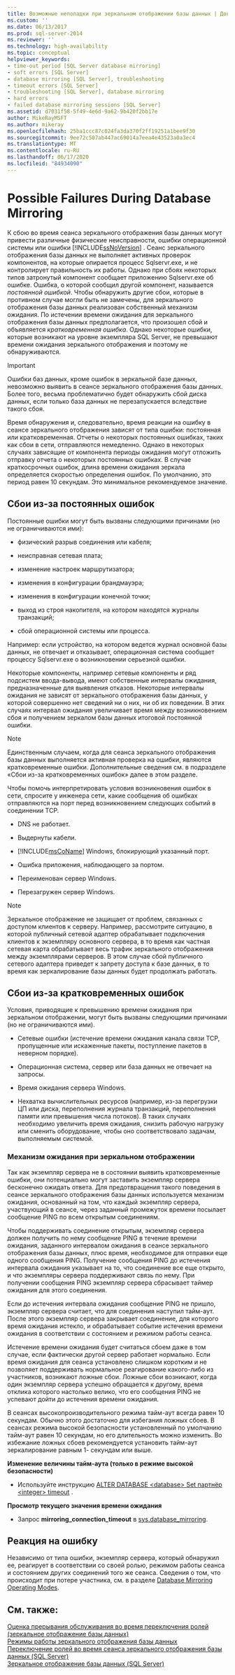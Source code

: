 ```yaml
---
title: Возможные неполадки при зеркальном отображении базы данных | Документы Майкрософт
ms.custom: ''
ms.date: 06/13/2017
ms.prod: sql-server-2014
ms.reviewer: ''
ms.technology: high-availability
ms.topic: conceptual
helpviewer_keywords:
- time-out period [SQL Server database mirroring]
- soft errors [SQL Server]
- database mirroring [SQL Server], troubleshooting
- timeout errors [SQL Server]
- troubleshooting [SQL Server], database mirroring
- hard errors
- failed database mirroring sessions [SQL Server]
ms.assetid: d7031f58-5f49-4e6d-9a62-9b420f2bb17e
author: MikeRayMSFT
ms.author: mikeray
ms.openlocfilehash: 25ba1ccc87c024fa3da370f2ff19251a1bee9f30
ms.sourcegitcommit: 9ee72c507ab447ac69014a7eea4e43523a0a3ec4
ms.translationtype: MT
ms.contentlocale: ru-RU
ms.lasthandoff: 06/17/2020
ms.locfileid: "84934090"
---
```

# <a name="possible-failures-during-database-mirroring"></a>Possible Failures During Database Mirroring
  К сбою во время сеанса зеркального отображения базы данных могут привести различные физические неисправности, ошибки операционной системы или ошибки [!INCLUDE[ssNoVersion](../../includes/ssnoversion-md.md)] . Сеанс зеркального отображения базы данных не выполняет активных проверок компонентов, на которые опирается процесс Sqlservr.exe, и не контролирует правильность их работы. Однако при сбоях некоторых типов затронутый компонент сообщает приложению Sqlservr.exe об ошибке. Ошибка, о которой сообщил другой компонент, называется *постоянной ошибкой*. Чтобы обнаружить другие сбои, которые в противном случае могли быть не замечены, для зеркального отображения базы данных реализован собственный механизм ожидания. По истечении времени ожидания для зеркального отображения базы данных предполагается, что произошел сбой и объявляется *кратковременная ошибка*. Однако некоторые ошибки, которые возникают на уровне экземпляра SQL Server, не превышают времени ожидания зеркального отображения и поэтому не обнаруживаются.  
  
> [!IMPORTANT]  
>  Ошибки баз данных, кроме ошибок в зеркальной базе данных, невозможно выявить в сеансе зеркального отображения базы данных. Более того, весьма проблематично будет обнаружить сбой диска данных, если только база данных не перезапускается вследствие такого сбоя.  
  
 Время обнаружения и, следовательно, время реакции на ошибку в сеансе зеркального отображения зависят от типа ошибки: постоянная или кратковременная. Отчеты о некоторых постоянных ошибках, таких как сбои в сети, отправляются немедленно. Однако в некоторых случаях зависящие от компонента периоды ожидания могут отложить отправку отчета о некоторых постоянных ошибках. В случае краткосрочных ошибок, длина времени ожидания зеркала определяется скоростью определения ошибок. По умолчанию, это период равен 10 секундам. Это минимальное рекомендуемое значение.  
  
## <a name="failures-due-to-hard-errors"></a>Сбои из-за постоянных ошибок  
 Постоянные ошибки могут быть вызваны следующими причинами (но не ограничиваются ими):  
  
-   физический разрыв соединения или кабеля;  
  
-   неисправная сетевая плата;  
  
-   изменение настроек маршрутизатора;  
  
-   изменения в конфигурации брандмауэра;  
  
-   изменения в конфигурации конечной точки;  
  
-   выход из строя накопителя, на котором находятся журналы транзакций;  
  
-   сбой операционной системы или процесса.  
  
 Например: если устройство, на котором ведется журнал основной базы данных, не отвечает и отказывает, операционная система сообщает процессу Sqlservr.exe о возникновении серьезной ошибки.  
  
 Некоторые компоненты, например сетевые компоненты и ряд подсистем ввода-вывода, имеют собственные интервалы ожидания, предназначенные для выявления отказов. Некоторые интервалы ожидания не зависят от зеркального отображения базы данных, у которой совершенно нет сведений ни о них, ни об их поведении. В этих случаях интервал ожидания увеличивает время между возникновением сбоя и получением зеркалом базы данных итоговой постоянной ошибки.  
  
> [!NOTE]  
>  Единственным случаем, когда для сеанса зеркального отображения базы данных выполняется активная проверка на ошибки, являются кратковременные ошибки. Дополнительные сведения см. в подразделе «Сбои из-за кратковременных ошибок» далее в этом разделе.  
  
 Чтобы помочь интерпретировать условия возникновения ошибок в сети, спросите у инженера сети, какие сообщения об ошибках отправляются на порт перед возникновением следующих событий в соединении TCP.  
  
-   DNS не работает.  
  
-   Выдернуты кабели.  
  
-   [!INCLUDE[msCoName](../../includes/msconame-md.md)] Windows, блокирующий указанный порт.  
  
-   Ошибка приложения, наблюдающего за портом.  
  
-   Переименован сервер Windows.  
  
-   Перезагружен сервер Windows.  
  
> [!NOTE]  
>  Зеркальное отображение не защищает от проблем, связанных с доступом клиентов к серверу. Например, рассмотрите ситуацию, в которой публичный сетевой адаптер обрабатывает подключения клиентов к экземпляру основного сервера, в то время как частная сетевая карта обрабатывает весь трафик зеркального отображения между экземплярами серверов. В этом случае сбой публичного сетевого адаптера приведет к запрету доступа к базе данных, в то время как зеркалирование базы данных будет продолжать работать.  
  
## <a name="failures-due-to-soft-errors"></a>Сбои из-за кратковременных ошибок  
 Условия, приводящие к превышению времени ожидания при зеркальном отображении, могут быть вызваны следующими причинами (но не ограничиваются ими).  
  
-   Сетевые ошибки (истечение времени ожидания канала связи TCP, пропущенные или искаженные пакеты, поступление пакетов в неверном порядке).  
  
-   Операционная система, сервер или база данных не отвечает на запросы.  
  
-   Время ожидания сервера Windows.  
  
-   Нехватка вычислительных ресурсов (например, из-за перегрузки ЦП или диска, переполнения журнала транзакций, переполнения памяти или превышения числа потоков). В таких случаях необходимо увеличить время ожидания, снизить рабочую нагрузку или сменить оборудование, чтобы оно соответствовало задачам, выполняемым системой.  
  
### <a name="the-mirroring-time-out-mechanism"></a>Механизм ожидания при зеркальном отображении  
 Так как экземпляр сервера не в состоянии выявить кратковременные ошибки, они потенциально могут заставить экземпляр сервера бесконечно ожидать ответа. Для предотвращения такого поведения в сеансе зеркального отображения базы данных используется механизм ожидания, основанный на том, что каждый экземпляр сервера, участвующий в сеансе, через заданный промежуток времени посылает сообщение PING по всем открытым соединениям.  
  
 Чтобы поддерживать соединение открытым, экземпляр сервера должен получить по нему сообщение PING в течение времени ожидания, заданного интервалом ожидания в сеансе зеркального отображения базы данных, плюс время, необходимое для отправки еще одного сообщения PING. Получение сообщения PING до истечения интервала ожидания указывает на то, что соединение все еще открыто, и что экземпляры сервера поддерживают связь по нему. При получении сообщения PING экземпляр сервера сбрасывает таймер ожидания для этого соединения.  
  
 Если до истечения интервала ожидания сообщение PING не пришло, экземпляр сервера считает, что для соединения наступил тайм-аут. После этого экземпляр сервера закрывает соединение, для которого время ожидания истекло, и обрабатывает событие истечения времени ожидания в соответствии с состоянием и режимом работы сеанса.  
  
 Истечение времени ожидания будет считаться сбоем даже в том случае, если фактически другой сервер работает нормально. Если время ожидания для сеанса установлено слишком коротким и не позволяет поддерживать нормальное реагирование какого-либо из участников, возникают ложные сбои. Ложные сбои возникают, когда один экземпляр сервера успешно обращается к другому, время отклика которого настолько велико, что его сообщения PING не успевают дойти до истечения времени ожидания.  
  
 В сеансах высокопроизводительного режима тайм-аут всегда равен 10 секундам. Обычно этого достаточно для избегания ложных сбоев. В сеансах режима высокой безопасности установленный по умолчанию тайм-аут равен 10 секундам, но его длительность можно изменить. Во избежание ложных сбоев рекомендуется установить тайм-аут зеркалирование равным 1- секундам или выше.  
  
 **Изменение величины тайм-аута (только в режиме высокой безопасности)**  
  
-   Используйте инструкцию [ALTER DATABASE \<database> Set партнёр \<integer> timeout](/sql/t-sql/statements/alter-database-transact-sql) .  
  
 **Просмотр текущего значения времени ожидания**  
  
-   Запрос **mirroring_connection_timeout** в [sys.database_mirroring](/sql/relational-databases/system-catalog-views/sys-database-mirroring-transact-sql).  
  
## <a name="responding-to-an-error"></a>Реакция на ошибку  
 Независимо от типа ошибки, экземпляр сервера, который обнаружил ее, реагирует в соответствии со своей ролью, режимом работы сеанса и состоянием других соединений того же сеанса. Сведения о том, что происходит при потере участника, см. в разделе [Database Mirroring Operating Modes](database-mirroring-operating-modes.md).  
  
## <a name="see-also"></a>См. также:  
 [Оценка прерывания обслуживания во время переключения ролей (зеркальное отображение базы данных)](estimate-the-interruption-of-service-during-role-switching-database-mirroring.md)   
 [Режимы работы зеркального отображения базы данных](database-mirroring-operating-modes.md)   
 [Переключение ролей во время сеанса зеркального отображения базы данных (SQL Server)](role-switching-during-a-database-mirroring-session-sql-server.md)   
 [Зеркальное отображение базы данных (SQL Server)](database-mirroring-sql-server.md)  
  
  
